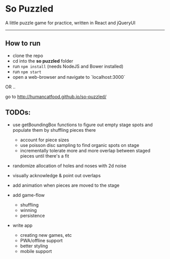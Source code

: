 # So Puzzled
A little puzzle game for practice, written in React and jQueryUI 

---

## How to run

 - clone the repo
 - cd into the **so puzzled** folder
 - run `npm install` (needs NodeJS and Bower installed)
 - run `npm start`
 - open a web-browser and navigate to ´localhost:3000´

OR ..

go to http://humancatfood.github.io/so-puzzled/


## TODOs:

- use getBoundingBox functions to figure out empty stage spots and populate them by shuffling pieces there
  - account for piece sizes
  - use poisson disc sampling to find organic spots on stage
  - incrementally tolerate more and more overlap between staged pieces until there's a fit

- randomize allocation of holes and noses with 2d noise

- visually acknowledge & point out overlaps

- add animation when pieces are moved to the stage

- add game-flow
  - shuffling 
  - winning 
  - persistence

- write app
  - creating new games, etc
  - PWA/offline support
  - better styling
  - mobile support